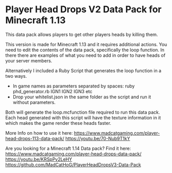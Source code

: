 # Player Head Drops V2 Data Pack for Minecraft 1.13

This data pack allows players to get other players heads by killing them.

This version is made for Minecraft 1.13 and it requires additional actions. You need to edit the contents of the data pack, specifically the loop function. In there there are examples of what you need to add in order to have heads of your server members.

Alternatively I included a Ruby Script that generates the loop function in a two ways.
- In game names as parameters separated by spaces: ruby phd_generator.rb IGN1 IGN2 IGN3 etc
- Drop your whitelist.json in the same folder as the script and run it without parameters.

Both will generate the loop.mcfunction file required to run this data pack. Each head generated with this script will have the texture information in it which makes the game render these heads faster.

More Info on how to use it here:
https://www.madcatgaming.com/player-head-drops-113-data-pack/
https://youtu.be/70-Nub9T1kY

Are you looking for a Minecraft 1.14 Data pack? Find it here:
https://www.madcatgaming.com/player-head-drops-data-pack/
https://youtu.be/KRSpPv2LeHY
https://github.com/MadCatHoG/PlayerHeadDropsV3-Data-Pack
